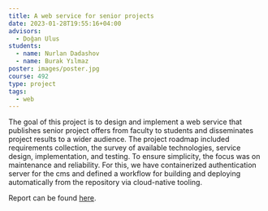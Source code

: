 ```yaml
---
title: A web service for senior projects
date: 2023-01-28T19:55:16+04:00
advisors:
  - Doğan Ulus
students:
  - name: Nurlan Dadashov
  - name: Burak Yılmaz
poster: images/poster.jpg
course: 492
type: project
tags: 
  - web
---
```


The goal of this project is to design and implement a web service that publishes senior project offers from faculty to students and disseminates project results to a wider audience. The project roadmap included requirements collection, the survey of available technologies, service design, implementation, and testing. To ensure simplicity, the focus was on maintenance and reliability. For this, we have containerized authentication server for the cms and defined a workflow for building and deploying automatically from the repository via cloud-native tooling.

Report can be found [here](docs/report.pdf).